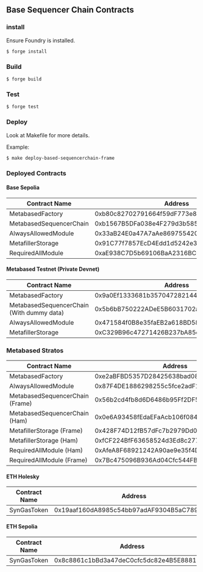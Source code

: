 ## Base Sequencer Chain Contracts

### install

Ensure Foundry is installed.

```shell
$ forge install
```

### Build

```shell
$ forge build
```

### Test

```shell
$ forge test
```

### Deploy

Look at Makefile for more details.

Example:

```shell
$ make deploy-based-sequencerchain-frame
```

### Deployed Contracts

#### Base Sepolia

| Contract Name           | Address                                    |
| ----------------------- | ------------------------------------------ |
| MetabasedFactory        | 0xb80c82702791664f59dF773e8b50dE921fC026fE |
| MetabasedSequencerChain | 0xb1567B5DFa038e4F279d3b585D4D45b8bDD2263D |
| AlwaysAllowedModule     | 0x33aB24E0a47A7aAe869755420950A6326e3CB9F3 |
| MetafillerStorage       | 0x91C77f7857EcD4Edd1d5242e38345E42Ad1212E4 |
| RequiredAllModule       | 0xaE938C7D5b69106BaA2316BC007D0f30e6239826 |

#### Metabased Testnet (Private Devnet)

| Contract Name                             | Address                                    |
| ----------------------------------------- | ------------------------------------------ |
| MetabasedFactory                          | 0x9a0Ef1333681b357047282144dc06D7DAA1f76Ba |
| MetabasedSequencerChain (With dummy data) | 0x5b6bB750222ADeE5B6031702a08D239f97F3b063 |
| AlwaysAllowedModule                       | 0x471584f0B8e35faEB2a618BD58A62316D8882d63 |
| MetafillerStorage                         | 0xC329B96c47271426B237bA85dF5504375C5cCB28 |

### Metabased Stratos

| Contract Name                   | Address                                    |
| ------------------------------- | ------------------------------------------ |
| MetabasedFactory                | 0xe2aBFBD5357D28425638bad0849f57ea87417D1b |
| AlwaysAllowedModule             | 0x87F4DE1886298255c5fce2adF15977fE44F48f68 |
| MetabasedSequencerChain (Frame) | 0x56b2cd4fb8d6D6486b95Ff2DF5cDC30FE526FFaf |
| MetabasedSequencerChain (Ham)   | 0x0e6A93458fEdaEFaAcb106f08441058c8E0b2b0F |
| MetafillerStorage (Frame)       | 0x428F74D12fB57dFc7b2979Dd0679813daB023406 |
| MetafillerStorage (Ham)         | 0xfCF224BfF63658524d3Ed8c277c20e06488B59A8 |
| RequiredAllModule (Ham)         | 0xAfeA8F68921242A90ae9e35f4DDF0d3769dE3150 |
| RequiredAllModule (Frame)       | 0x7Bc475096B936Ad04Cfc544FB56aC54B3661beE6 |

#### ETH Holesky

| Contract Name | Address                                    |
| ------------- | ------------------------------------------ |
| SynGasToken   | 0x19aaf160dA8985c54bb97adAF9304B5aC7890421 |

#### ETH Sepolia

| Contract Name | Address                                    |
| ------------- | ------------------------------------------ |
| SynGasToken   | 0x8c8861c1bBd3a47deC0cfc5dc82e4B5E88810BfE |
